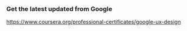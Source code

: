 ### Get the latest updated from Google

https://www.coursera.org/professional-certificates/google-ux-design
